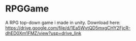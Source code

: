 # RPGGame
A RPG top-down game i made in unity.
Download here: https://drive.google.com/file/d/1Ea5WvtQD5mxgCHY2FjcR-dhED0Xm1FMZ/view?usp=drive_link
